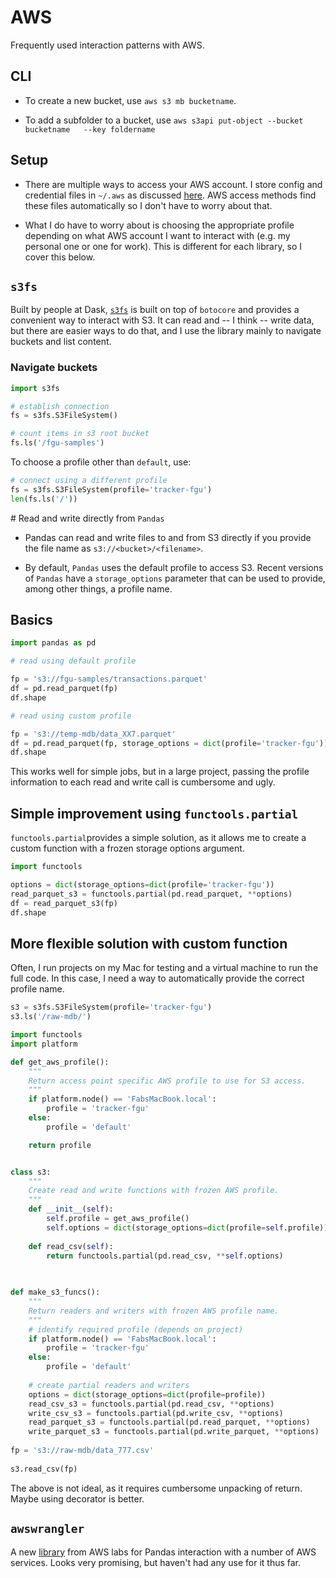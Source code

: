 # AWS


Frequently used interaction patterns with AWS.

## CLI

-   To create a new bucket, use `aws s3 mb bucketname`.

-   To add a subfolder to a bucket, use `aws s3api put-object --bucket bucketname   --key foldername`

## Setup

-   There are multiple ways to access your AWS account. I store config and credential files in `~/.aws` as discussed [here](https://docs.aws.amazon.com/cli/latest/userguide/cli-configure-files.html). AWS access methods find these files automatically so I don't have to worry about that.

-   What I do have to worry about is choosing the appropriate profile depending on what AWS account I want to interact with (e.g. my personal one or one for work). This is different for each library, so I cover this below.

## `s3fs`

Built by people at Dask, [`s3fs`](https://github.com/dask/s3fs) is built on top of `botocore` and provides a convenient way to interact with S3. It can read and -- I think -- write data, but there are easier ways to do that, and I use the library mainly to navigate buckets and list content.

### Navigate buckets

``` python
import s3fs

# establish connection
fs = s3fs.S3FileSystem()

# count items in s3 root bucket
fs.ls('/fgu-samples')
```

To choose a profile other than `default`, use:

``` python
# connect using a different profile
fs = s3fs.S3FileSystem(profile='tracker-fgu')
len(fs.ls('/'))
```

# Read and write directly from `Pandas`

-   Pandas can read and write files to and from S3 directly if you provide the file name as `s3://<bucket>/<filename>`.

-   By default, `Pandas` uses the default profile to access S3. Recent versions of `Pandas` have a `storage_options` parameter that can be used to provide, among other things, a profile name.

## Basics

``` python
import pandas as pd

# read using default profile 

fp = 's3://fgu-samples/transactions.parquet'
df = pd.read_parquet(fp)
df.shape
```

``` python
# read using custom profile

fp = 's3://temp-mdb/data_XX7.parquet'
df = pd.read_parquet(fp, storage_options = dict(profile='tracker-fgu'))
df.shape
```

This works well for simple jobs, but in a large project, passing the profile information to each read and write call is cumbersome and ugly.

## Simple improvement using `functools.partial`

`functools.partial`provides a simple solution, as it allows me to create a custom function with a frozen storage options argument.

``` python
import functools

options = dict(storage_options=dict(profile='tracker-fgu'))
read_parquet_s3 = functools.partial(pd.read_parquet, **options)
df = read_parquet_s3(fp)
df.shape
```

## More flexible solution with custom function

Often, I run projects on my Mac for testing and a virtual machine to run the full code. In this case, I need a way to automatically provide the correct profile name.

``` python
s3 = s3fs.S3FileSystem(profile='tracker-fgu')
s3.ls('/raw-mdb/')
```

``` python
import functools
import platform

def get_aws_profile():
    """
    Return access point specific AWS profile to use for S3 access.
    """
    if platform.node() == 'FabsMacBook.local':
        profile = 'tracker-fgu'
    else:
        profile = 'default'

    return profile


class s3:
    """
    Create read and write functions with frozen AWS profile.
    """
    def __init__(self):
        self.profile = get_aws_profile()
        self.options = dict(storage_options=dict(profile=self.profile))
        
    def read_csv(self):
        return functools.partial(pd.read_csv, **self.options)
    
    

def make_s3_funcs():
    """
    Return readers and writers with frozen AWS profile name.
    """
    # identify required profile (depends on project)
    if platform.node() == 'FabsMacBook.local':
        profile = 'tracker-fgu'
    else:
        profile = 'default'
        
    # create partial readers and writers
    options = dict(storage_options=dict(profile=profile))
    read_csv_s3 = functools.partial(pd.read_csv, **options)
    write_csv_s3 = functools.partial(pd.write_csv, **options)
    read_parquet_s3 = functools.partial(pd.read_parquet, **options)
    write_parquet_s3 = functools.partial(pd.write_parquet, **options)
    
fp = 's3://raw-mdb/data_777.csv'
    
s3.read_csv(fp)
```

The above is not ideal, as it requires cumbersome unpacking of return. Maybe using decorator is better.

## `awswrangler`

A new [library](https://github.com/awslabs/aws-data-wrangler) from AWS labs for Pandas interaction with a number of AWS services. Looks very promising, but haven't had any use for it thus far.

